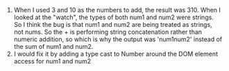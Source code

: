 1. When I used 3 and 10 as the numbers to add, the result was 310. When I looked at the "watch", the types of both num1 and num2 were strings. So I think the bug is that num1 and num2 are being treated as strings, not nums. So the + is performing string concatenation rather than numeric addition, so which is why the output was 'num1num2' instead of the sum of num1 and num2.
2. I would fix it by adding a type cast to Number around the DOM element access for num1 and num2